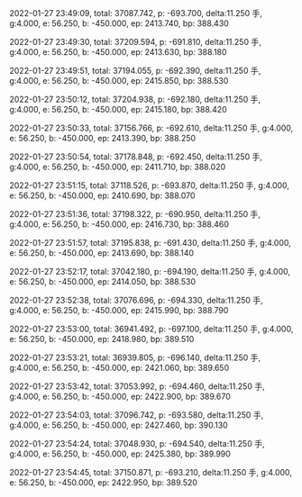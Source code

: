 2022-01-27 23:49:09, total: 37087.742, p: -693.700, delta:11.250 手, g:4.000, e: 56.250, b: -450.000, ep: 2413.740, bp: 388.430

2022-01-27 23:49:30, total: 37209.594, p: -691.810, delta:11.250 手, g:4.000, e: 56.250, b: -450.000, ep: 2413.630, bp: 388.180

2022-01-27 23:49:51, total: 37194.055, p: -692.390, delta:11.250 手, g:4.000, e: 56.250, b: -450.000, ep: 2415.850, bp: 388.530

2022-01-27 23:50:12, total: 37204.938, p: -692.180, delta:11.250 手, g:4.000, e: 56.250, b: -450.000, ep: 2415.180, bp: 388.420

2022-01-27 23:50:33, total: 37156.766, p: -692.610, delta:11.250 手, g:4.000, e: 56.250, b: -450.000, ep: 2413.390, bp: 388.250

2022-01-27 23:50:54, total: 37178.848, p: -692.450, delta:11.250 手, g:4.000, e: 56.250, b: -450.000, ep: 2411.710, bp: 388.020

2022-01-27 23:51:15, total: 37118.526, p: -693.870, delta:11.250 手, g:4.000, e: 56.250, b: -450.000, ep: 2410.690, bp: 388.070

2022-01-27 23:51:36, total: 37198.322, p: -690.950, delta:11.250 手, g:4.000, e: 56.250, b: -450.000, ep: 2416.730, bp: 388.460

2022-01-27 23:51:57, total: 37195.838, p: -691.430, delta:11.250 手, g:4.000, e: 56.250, b: -450.000, ep: 2413.690, bp: 388.140

2022-01-27 23:52:17, total: 37042.180, p: -694.190, delta:11.250 手, g:4.000, e: 56.250, b: -450.000, ep: 2414.050, bp: 388.530

2022-01-27 23:52:38, total: 37076.696, p: -694.330, delta:11.250 手, g:4.000, e: 56.250, b: -450.000, ep: 2415.990, bp: 388.790

2022-01-27 23:53:00, total: 36941.492, p: -697.100, delta:11.250 手, g:4.000, e: 56.250, b: -450.000, ep: 2418.980, bp: 389.510

2022-01-27 23:53:21, total: 36939.805, p: -696.140, delta:11.250 手, g:4.000, e: 56.250, b: -450.000, ep: 2421.060, bp: 389.650

2022-01-27 23:53:42, total: 37053.992, p: -694.460, delta:11.250 手, g:4.000, e: 56.250, b: -450.000, ep: 2422.900, bp: 389.670

2022-01-27 23:54:03, total: 37096.742, p: -693.580, delta:11.250 手, g:4.000, e: 56.250, b: -450.000, ep: 2427.460, bp: 390.130

2022-01-27 23:54:24, total: 37048.930, p: -694.540, delta:11.250 手, g:4.000, e: 56.250, b: -450.000, ep: 2425.380, bp: 389.990

2022-01-27 23:54:45, total: 37150.871, p: -693.210, delta:11.250 手, g:4.000, e: 56.250, b: -450.000, ep: 2422.950, bp: 389.520